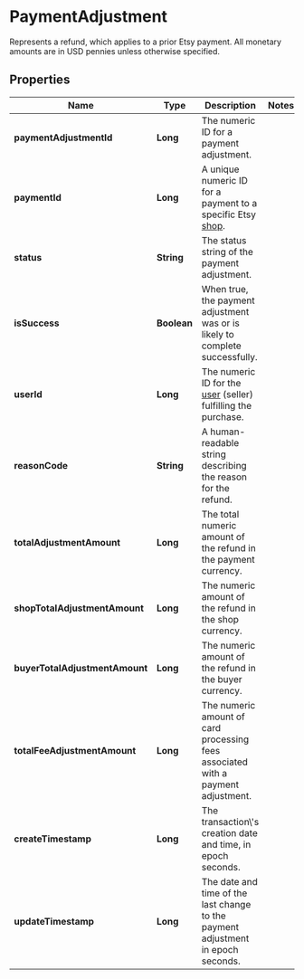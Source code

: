 

# PaymentAdjustment

Represents a refund, which applies to a prior Etsy payment. All monetary amounts are in USD pennies unless otherwise specified.

## Properties

Name | Type | Description | Notes
------------ | ------------- | ------------- | -------------
**paymentAdjustmentId** | **Long** | The numeric ID for a payment adjustment. | 
**paymentId** | **Long** | A unique numeric ID for a payment to a specific Etsy [shop](/documentation/reference#tag/Shop). | 
**status** | **String** | The status string of the payment adjustment. | 
**isSuccess** | **Boolean** | When true, the payment adjustment was or is likely to complete successfully. | 
**userId** | **Long** | The numeric ID for the [user](/documentation/reference#tag/User) (seller) fulfilling the purchase. | 
**reasonCode** | **String** | A human-readable string describing the reason for the refund. | 
**totalAdjustmentAmount** | **Long** | The total numeric amount of the refund in the payment currency. | 
**shopTotalAdjustmentAmount** | **Long** | The numeric amount of the refund in the shop currency. | 
**buyerTotalAdjustmentAmount** | **Long** | The numeric amount of the refund in the buyer currency. | 
**totalFeeAdjustmentAmount** | **Long** | The numeric amount of card processing fees associated with a payment adjustment. | 
**createTimestamp** | **Long** | The transaction\\&#39;s creation date and time, in epoch seconds. | 
**updateTimestamp** | **Long** | The date and time of the last change to the payment adjustment in epoch seconds. | 



